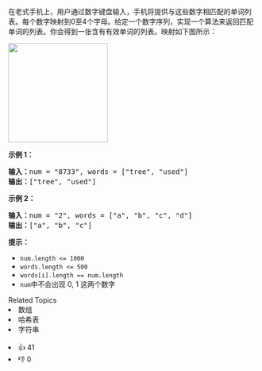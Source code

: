 <p>在老式手机上，用户通过数字键盘输入，手机将提供与这些数字相匹配的单词列表。每个数字映射到0至4个字母。给定一个数字序列，实现一个算法来返回匹配单词的列表。你会得到一张含有有效单词的列表。映射如下图所示：</p>

<p><img src="https://assets.leetcode-cn.com/aliyun-lc-upload/original_images/17_telephone_keypad.png" style="width: 200px;" /></p>

<p><strong>示例 1：</strong></p>

<pre>
<strong>输入：</strong>num = "8733", words = ["tree", "used"]
<strong>输出：</strong>["tree", "used"]
</pre>

<p><strong>示例 2：</strong></p>

<pre>
<strong>输入：</strong>num = "2", words = ["a", "b", "c", "d"]
<strong>输出：</strong>["a", "b", "c"]</pre>

<p><strong>提示：</strong></p>

<ul> 
 <li><code>num.length &lt;= 1000</code></li> 
 <li><code>words.length &lt;= 500</code></li> 
 <li><code>words[i].length == num.length</code></li> 
 <li><code>num</code>中不会出现 0, 1 这两个数字</li> 
</ul>

<div><div>Related Topics</div><div><li>数组</li><li>哈希表</li><li>字符串</li></div></div><br><div><li>👍 41</li><li>👎 0</li></div>